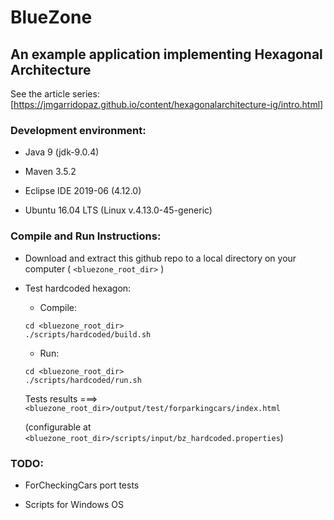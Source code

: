 # BlueZone
## An example application implementing Hexagonal Architecture

See the article series: [https://jmgarridopaz.github.io/content/hexagonalarchitecture-ig/intro.html]

### Development environment:

- Java 9 (jdk-9.0.4)

- Maven 3.5.2

- Eclipse IDE 2019-06 (4.12.0)

- Ubuntu 16.04 LTS (Linux v.4.13.0-45-generic)

### Compile and Run Instructions:

- Download and extract this github repo to a local directory on your computer ( `<bluezone_root_dir>` )

- Test hardcoded hexagon: 

  - Compile:
  
  ~~~
  cd <bluezone_root_dir>
  ./scripts/hardcoded/build.sh
  ~~~

  - Run:
  
  ~~~
  cd <bluezone_root_dir>
  ./scripts/hardcoded/run.sh
  ~~~

  Tests results ===> `<bluezone_root_dir>/output/test/forparkingcars/index.html`
  
  (configurable at `<bluezone_root_dir>/scripts/input/bz_hardcoded.properties`)

### TODO:

  - ForCheckingCars port tests

  - Scripts for Windows OS
